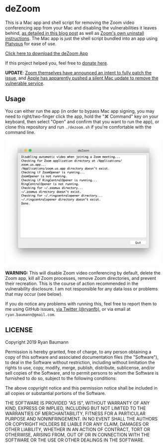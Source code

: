 # deZoom

This is a Mac app and shell script for removing the Zoom video conferencing app from your Mac and disabling the vulnerabilities it leaves behind, [as detailed in this blog post](https://medium.com/@jonathan.leitschuh/zoom-zero-day-4-million-webcams-maybe-an-rce-just-get-them-to-visit-your-website-ac75c83f4ef5) as well as [Zoom's own uninstall instructions](https://support.zoom.us/hc/en-us/articles/201362983-How-to-uninstall-Zoom-on-a-Mac-). The Mac app is just the shell script bundled into an app using [Platypus](https://sveinbjorn.org/platypus) for ease of use.

[Click here to download the deZoom App](https://github.com/ryanfb/deZoom/releases/download/v1.1/deZoom.zip)

If this project helped you, feel free to [donate here](https://ryanfb.github.io/etc/tip-jar).

**UPDATE**: [Zoom themselves have announced an intent to fully patch the issue](https://www.wired.com/story/zoom-flaw-web-server-fix/), and [Apple has apparently pushed a silent Mac update to remove the vulnerable service](https://techcrunch.com/2019/07/10/apple-silent-update-zoom-app/).

## Usage

You can either run the app (in order to bypass Mac app signing, you may need to right/two-finger click the app, hold the "⌘ Command" key on your keyboard, then select "Open" and confirm that you want to run the app), or clone this repository and run `./dezoom.sh` if you're comfortable with the command line.

![A screenshot of the deZoom app running](screenshot.png?raw=true "A screenshot of the deZoom app running")

**WARNING:** This will disable Zoom video conferencing by default, delete the Zoom app, kill all Zoom processes, remove Zoom directories, and prevent their recreation. This is the course of action recommended in the vulnerability disclosure. I am not responsible for any data loss or problems that may occur (see below).

If you do notice any problems with running this, feel free to report them to me using GitHub issues, [via Twitter (@ryanfb)](https://twitter.com/ryanfb), or via email at `ryan.baumann@gmail.com`.

## LICENSE

Copyright 2019 Ryan Baumann

Permission is hereby granted, free of charge, to any person obtaining a copy of this software and associated documentation files (the "Software"), to deal in the Software without restriction, including without limitation the rights to use, copy, modify, merge, publish, distribute, sublicense, and/or sell copies of the Software, and to permit persons to whom the Software is furnished to do so, subject to the following conditions:

The above copyright notice and this permission notice shall be included in all copies or substantial portions of the Software.

THE SOFTWARE IS PROVIDED "AS IS", WITHOUT WARRANTY OF ANY KIND, EXPRESS OR IMPLIED, INCLUDING BUT NOT LIMITED TO THE WARRANTIES OF MERCHANTABILITY, FITNESS FOR A PARTICULAR PURPOSE AND NONINFRINGEMENT. IN NO EVENT SHALL THE AUTHORS OR COPYRIGHT HOLDERS BE LIABLE FOR ANY CLAIM, DAMAGES OR OTHER LIABILITY, WHETHER IN AN ACTION OF CONTRACT, TORT OR OTHERWISE, ARISING FROM, OUT OF OR IN CONNECTION WITH THE SOFTWARE OR THE USE OR OTHER DEALINGS IN THE SOFTWARE.
